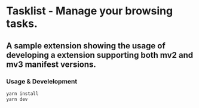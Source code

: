 # Tasklist - Manage your browsing tasks.

## A sample extension showing the usage of developing a extension supporting both mv2 and mv3 manifest versions.

### Usage & Develelopment

```js
yarn install
yarn dev
```